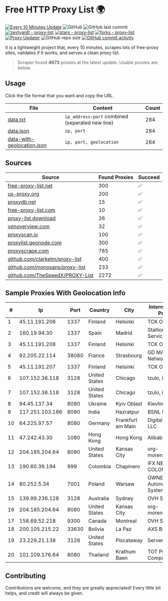
# Free HTTP Proxy List 🌍

[![Every 10 Minutes Update](https://github.com/mertguvencli/http-proxy-list/actions/workflows/main.yml/badge.svg?branch=main)](https://github.com/mertguvencli/http-proxy-list/actions/workflows/main.yml)
![GitHub](https://img.shields.io/github/license/mertguvencli/http-proxy-list)
![GitHub last commit](https://img.shields.io/github/last-commit/mertguvencli/http-proxy-list)
[![zevtyardt - proxy-list](https://img.shields.io/static/v1?label=zevtyardt&message=proxy-list&color=blue&logo=github)](https://github.com/zevtyardt/proxy-list "Go to GitHub repo")
[![stars - proxy-list](https://img.shields.io/github/stars/zevtyardt/proxy-list?style=social)](https://github.com/zevtyardt/proxy-list)
[![forks - proxy-list](https://img.shields.io/github/forks/zevtyardt/proxy-list?style=social)](https://github.com/zevtyardt/proxy-list)
[![Proxy Updater](https://github.com/zevtyardt/proxy-list/workflows/Proxy%20Updater/badge.svg)](https://github.com/zevtyardt/proxy-list/actions?query=workflow:"Proxy+Updater")
![GitHub repo size](https://img.shields.io/github/repo-size/zevtyardt/proxy-list)
[![GitHub commit activity](https://img.shields.io/github/commit-activity/m/zevtyardt/proxy-list?logo=commits)](https://github.com/zevtyardt/proxy-list/commits/main)

It is a lightweight project that, every 10 minutes, scrapes lots of free-proxy sites, validates if it works, and serves a clean proxy list.

> Scraper found **4673** proxies at the latest update. Usable proxies are below.

## Usage

Click the file format that you want and copy the URL.

|File|Content|Count|
|----|-------|-----|
|[data.txt](https://raw.githubusercontent.com/mertguvencli/http-proxy-list/main/proxy-list/data.txt)|`ip_address:port` combined (seperated new line)|284|
|[data.json](https://raw.githubusercontent.com/mertguvencli/http-proxy-list/main/proxy-list/data.json)|`ip, port`|284|
|[data-with-geolocation.json](https://raw.githubusercontent.com/mertguvencli/http-proxy-list/main/proxy-list/data-with-geolocation.json)|`ip, port, geolocation`|284|

## Sources

|Source|Found Proxies|Succeed|
|------|-------------|-------|
|[free-proxy-list.net](https://free-proxy-list.net)|300|✅|
|[us-proxy.org](https://www.us-proxy.org)|200|✅|
|[proxydb.net](http://proxydb.net)|15|✅|
|[free-proxy-list.com](https://free-proxy-list.com/?page=&port=&type%5B%5D=http&type%5B%5D=https&up_time=0&search=Search)|10|✅|
|[proxy-list.download](https://www.proxy-list.download/HTTP)|26|✅|
|[vpnoverview.com](https://vpnoverview.com/privacy/anonymous-browsing/free-proxy-servers)|32|✅|
|[proxyscan.io](https://www.proxyscan.io)|100|✅|
|[proxylist.geonode.com](https://proxylist.geonode.com/api/proxy-list?limit=300&page=1&sort_by=lastChecked&sort_type=desc&protocols=http,https)|300|✅|
|[proxyscrape.com](https://api.proxyscrape.com/v2/?request=displayproxies&protocol=http&timeout=10000&country=all&ssl=all&anonymity=all)|785|✅|
|[github.com/clarketm/proxy-list](https://raw.githubusercontent.com/clarketm/proxy-list/master/proxy-list-raw.txt)|400|✅|
|[github.com/monosans/proxy-list](https://raw.githubusercontent.com/monosans/proxy-list/main/proxies/http.txt)|233|✅|
|[github.com/TheSpeedX/PROXY-List](https://raw.githubusercontent.com/TheSpeedX/PROXY-List/master/http.txt)|2272|✅|


## Sample Proxies With Geolocation Info

|#|Ip|Port|Country|City|Internet Service Provider|
|-|--|----|-------|----|-------------------------|
|1|45.11.191.206|1337|Finland|Helsinki|TCK OOO|
|2|160.19.94.30|1337|Spain|Madrid|Stallion Network Services Limited|
|3|45.11.191.208|1337|Finland|Helsinki|TCK OOO|
|4|92.205.22.114|38080|France|Strasbourg|GD MASS Network|
|5|45.11.191.207|1337|Finland|Helsinki|TCK OOO|
|6|107.152.36.118|3128|United States|Chicago|tzulo, inc.|
|7|107.152.36.118|3128|United States|Chicago|tzulo, inc.|
|8|94.45.137.34|8080|Ukraine|Kyiv Oblast|Kievline LLC|
|9|117.251.103.186|8080|India|Hazratpur|BSNL Internet|
|10|64.225.97.57|8080|Germany|Frankfurt am Main|DigitalOcean, LLC|
|11|47.242.43.30|1080|Hong Kong|Hong Kong|Alibaba.com LLC|
|12|204.185.204.64|8080|United States|Kansas City|org-morenet.more.net|
|13|190.60.39.194|999|Colombia|Chapinero|IFX NETWORKS COLOMBIA|
|14|80.252.5.34|7001|Poland|Warsaw|GWNET Autonomus System|
|15|139.99.236.128|3128|Australia|Sydney|OVH SAS|
|16|204.185.204.64|8080|United States|Kansas City|org-morenet.more.net|
|17|158.69.52.218|9300|Canada|Montreal|OVH SAS|
|18|200.105.215.22|33630|Bolivia|La Paz|AXS Bolivia S. A.|
|19|23.229.21.138|3128|United States|Piscataway|Server Mania Inc|
|20|101.109.176.64|8080|Thailand|Krathum Baen|TOT Public Company Limited|



## Contributing

Contributions are welcome, and they are greatly appreciated! Every
little bit helps, and credit will always be given.

